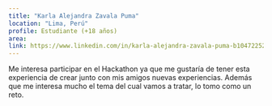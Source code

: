 ```yaml
---
title: "Karla Alejandra Zavala Puma"
location: "Lima, Perú"
profile: Estudiante (+18 años)
area: 
link: https://www.linkedin.com/in/karla-alejandra-zavala-puma-b10472252/
---
```


Me interesa participar en el Hackathon ya que me gustaría de tener esta experiencia de crear junto con mis amigos nuevas experiencias. Además que me interesa mucho el tema del cual vamos a tratar, lo tomo como un reto.